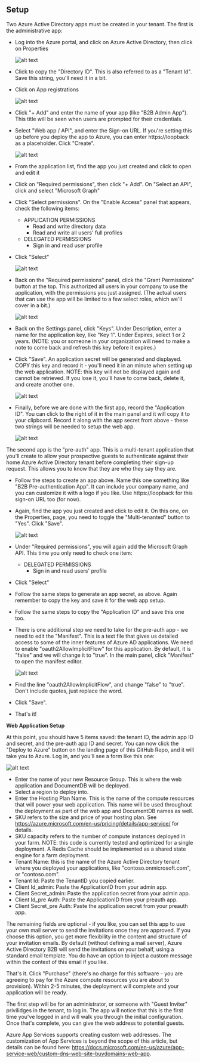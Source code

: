 ## Setup

Two Azure Active Directory apps must be created in your tenant. The first is the administrative app:

* Log into the Azure portal, and click on Azure Active Directory, then click on Properties

  ![alt text][App1a]

* Click to copy the "Directory ID". This is also referred to as a "Tenant Id". Save this string, you'll need it in a bit.
* Click on App registrations

  ![alt text][App1]

* Click "+ Add" and enter the name of your app (like "B2B Admin App"). This title will be seen when users are prompted for their credentials.
* Select "Web app / API", and enter the Sign-on URL. If you're setting this up before you deploy the app to Azure, you can enter https://loopback as a placeholder. Click "Create".

  ![alt text][App2]

* From the application list, find the app you just created and click to open and edit it
* Click on "Required permissions", then click "+ Add". On "Select an API", click and select "Microsoft Graph"
* Click "Select permissions". On the "Enable Access" panel that appears, check the following items:
  * APPLICATION PERMISSIONS
    * Read and write directory data
    * Read and write all users' full profiles
  * DELEGATED PERMISSIONS
    * Sign in and read user profile
* Click "Select"

  ![alt text][App3]

* Back on the "Required permissions" panel, click the "Grant Permissions" button at the top. This authorized all users in your company to use the application, with the permissions you just assigned. (The actual users that can use the app will be limited to a few select roles, which we'll cover in a bit.)

  ![alt text][App3a]

* Back on the Settings panel, click "Keys". Under Description, enter a name for the application key, like "Key 1". Under Expires, select 1 or 2 years. (NOTE: you or someone in your organization will need to make a note to come back and refresh this key before it expires.)
* Click "Save". An application secret will be generated and displayed. COPY this key and record it - you'll need it in an minute when setting up the web application. NOTE: this key will not be displayed again and cannot be retrieved. If you lose it, you'll have to come back, delete it, and create another one.

  ![alt text][App4]

* Finally, before we are done with the first app, record the "Application ID". You can click to the right of it in the main panel and it will copy it to your clipboard. Record it along with the app secret from above - these two strings will be needed to setup the web app.

  ![alt text][App5]

 The second app is the "pre-auth" app. This is a multi-tenant application that you'll create to allow your prospective guests to authenticate against their home Azure Active Directory tenant before completing their sign-up request. This allows you to know that they are who they say they are.
  * Follow the steps to create an app above. Name this one something like "B2B Pre-authentication App". It can include your company name, and you can customize it with a logo if you like. Use https://loopback for this sign-on URL too (for now).
  * Again, find the app you just created and click to edit it. On this one, on the Properties, page, you need to toggle the "Multi-tenanted" button to "Yes". Click "Save".

    ![alt text][App6]

  * Under "Required permissions", you will again add the Microsoft Graph API. This time you only need to check one item:
    * DELEGATED PERMISSIONS
      * Sign in and read users' profile
  * Click "Select"
  * Follow the same steps to generate an app secret, as above. Again remember to copy the key and save it for the web app setup.
  * Follow the same steps to copy the "Application ID" and save this one too.
  * There is one additional step we need to take for the pre-auth app - we need to edit the "Manifest". This is a text file that gives us detailed access to some of the inner features of Azure AD applications. We need to enable "oauth2AllowImplicitFlow" for this application. By default, it is "false" and we will change it to "true".
    In the main panel, click "Manifest" to open the manifest editor.

    ![alt text][Manifest]

  * Find the line "oauth2AllowImplicitFlow", and change "false" to "true". Don't include quotes, just replace the word.
  * Click "Save".
  * That's it!

__Web Application Setup__

At this point, you should have 5 items saved: the tenant ID, the admin app ID and secret, and the pre-auth app ID and secret. You can now click the "Deploy to Azure" button on the landing page of this GitHub Repo, and it will take you to Azure. Log in, and you'll see a form like this one:

   ![alt text][ARMDeploy]

  * Enter the name of your new Resource Group. This is where the web application and DocumentDB will be deployed.
  * Select a region to deploy into.
  * Enter the Hosting Plan Name. This is the name of the compute resources that will power your web application. This name will be used throughout the deployment as part of the web app and DocumentDB names as well.
  * SKU refers to the size and price of your hosting plan. See https://azure.microsoft.com/en-us/pricing/details/app-service/ for details.
  * SKU capacity refers to the number of compute instances deployed in your farm. NOTE: this code is currently tested and optimized for a single deployment. A Redis Cache should be implemented as a shared state engine for a farm deployment.
  * Tenant Name: this is the name of the Azure Active Directory tenant where you deployed your applications, like "contoso.onmicrosoft.com", or "contoso.com".
  * Tenant Id: Paste the TenantID you copied earlier.
  * Client Id_admin: Paste the ApplicationID from your admin app.
  * Client Secret_admin: Paste the application secret from your admin app.
  * Client Id_pre Auth: Paste the ApplicationID from your preauth app.
  * Client Secret_pre Auth: Paste the application secret from your preauth app.

The remaining fields are optional - if you like, you can set this app to use your own mail server to send the invitations once they are approved. If you choose this option, you get more flexibility in the content and structure of your invitation emails. By default (without defining a mail server), Azure Active Directory B2B will send the invitations on your behalf, using a standard email template. You do have an option to inject a custom message within the context of this email if you like.

That's it. Click "Purchase" (there's no charge for this software - you are agreeing to pay for the Azure compute resources you are about to provision). Within 2-5 minutes, the deployment will complete and your application will be ready.

The first step will be for an administrator, or someone with "Guest Inviter" privilidges in the tenant, to log in. The app will notice that this is the first time you've logged in and will walk you through the initial configuration. Once that's complete, you can give the web address to potential guests.

Azure App Services supports creating custom web addresses. The customization of App Services is beyond the scope of this article, but details can be found here: https://docs.microsoft.com/en-us/azure/app-service-web/custom-dns-web-site-buydomains-web-app. 


[App1]: ./DocImages/App1.png "Open Azure AD Application Panel"
[App1a]: ./DocImages/App1a.png "Copy tenant id"
[App2]: ./DocImages/App2.png "Create Application"
[App3]: ./DocImages/App3.png "Add API access"
[App3a]: ./DocImages/App3a.png "Grant permissions"
[App4]: ./DocImages/App4.png "Generate app secret"
[App5]: ./DocImages/App5.png "Copy app id"
[App6]: ./DocImages/App6.png "Set to multi-tenant"
[Manifest]: ./DocImages/Manifest.png "Editing the manifest"
[ARMDeploy]: ./DocImages/ARMDeploy.png "ARM Deployment form in Azure"
